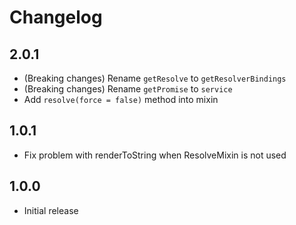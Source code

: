 # Changelog

## 2.0.1
* (Breaking changes) Rename `getResolve` to `getResolverBindings`
* (Breaking changes) Rename `getPromise` to `service`
* Add `resolve(force = false)` method into mixin

## 1.0.1
* Fix problem with renderToString when ResolveMixin is not used

## 1.0.0
* Initial release
